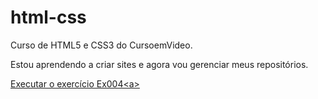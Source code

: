 # html-css
Curso de HTML5 e CSS3 do CursoemVideo.

Estou aprendendo a criar sites e agora vou gerenciar meus repositórios.

<a href="https://renan-marc.github.io/HTML-CSS/Exercicios/Ex004/index4ico.html"> Executar o exercício Ex004<a\>